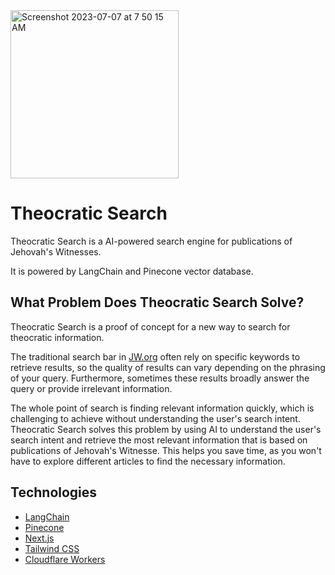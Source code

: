 <img width="269" alt="Screenshot 2023-07-07 at 7 50 15 AM" src="https://github.com/rimorin/theocratic-search/assets/40650158/97c3ddbe-06eb-482c-a63d-589db9eb158e">

# Theocratic Search

Theocratic Search is a AI-powered search engine for publications of Jehovah's Witnesses.

It is powered by LangChain and Pinecone vector database.

## What Problem Does Theocratic Search Solve?

Theocratic Search is a proof of concept for a new way to search for theocratic information.

The traditional search bar in [JW.org](https://www.jw.org/en/) often rely on specific keywords to retrieve results, so the quality of results can vary depending on the phrasing of your query. Furthermore, sometimes these results broadly answer the query or provide irrelevant information.

The whole point of search is finding relevant information quickly, which is challenging to achieve without understanding the user's search intent. Theocratic Search solves this problem by using AI to understand the user's search intent and retrieve the most relevant information that is based on publications of Jehovah's Witnesse. This helps you save time, as you won't have to explore different articles to find the necessary information.

## Technologies

- [LangChain](https://langchain-langchain.vercel.app/docs/get_started/introduction.html)
- [Pinecone](https://www.pinecone.io)
- [Next.js](https://nextjs.org)
- [Tailwind CSS](https://tailwindcss.com)
- [Cloudflare Workers](https://workers.cloudflare.com)
